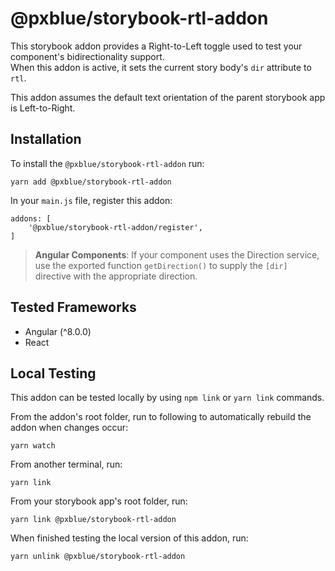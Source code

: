 # @pxblue/storybook-rtl-addon

This storybook addon provides a Right-to-Left toggle used to test your component's bidirectionality support.  
When this addon is active, it sets the current story body's `dir` attribute to `rtl`.

This addon assumes the default text orientation of the parent storybook app is Left-to-Right.


## Installation

To install the `@pxblue/storybook-rtl-addon` run:

```
yarn add @pxblue/storybook-rtl-addon
```

In your `main.js` file, register this addon:

```
addons: [
    '@pxblue/storybook-rtl-addon/register',
]
```            

> **Angular Components**: If your component uses the Direction service, use the exported function `getDirection()` to supply the `[dir]` directive with the appropriate direction. 

## Tested Frameworks
- Angular (^8.0.0)
- React


## Local Testing

This addon can be tested locally by using `npm link` or `yarn link` commands.

From the addon's root folder, run to following to automatically rebuild the addon when changes occur:

```yarn watch```

From another terminal, run:

```yarn link```

From your storybook app's root folder, run:

```yarn link @pxblue/storybook-rtl-addon```

When finished testing the local version of this addon, run: 

```yarn unlink @pxblue/storybook-rtl-addon```



